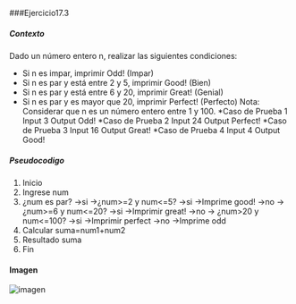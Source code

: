 ###Ejercicio17.3

##### Contexto

 Dado un número entero n, realizar las siguientes condiciones:
* Si n es impar, imprimir Odd! (Impar)
* Si n es par y está entre 2 y 5, imprimir Good! (Bien)
* Si n es par y está entre 6 y 20, imprimir Great! (Genial)
* Si n es par y es mayor que 20, imprimir Perfect! (Perfecto)
Nota: Considerar que n es un número entero entre 1 y 100.
*Caso de Prueba 1
Input
3
Output
Odd!
*Caso de Prueba 2
Input
24
Output
Perfect!
*Caso de Prueba 3
Input
16
Output
Great!
*Caso de Prueba 4
Input
4
Output
Good!
 
##### Pseudocodigo

1. Inicio
2. Ingrese num
3. ¿num es par?
->si ->¿num>=2 y num<=5?
	->si ->Imprime good!
	->no -> ¿num>=6 y num<=20?
		->si ->Imprimir great!
		->no -> ¿num>20 y num<=100?
				->si ->Imprimir perfect
->no ->Imprime odd
4. Calcular suma=num1+num2
5. Resultado suma
6. Fin

#### Imagen

![imagen](http://i64.tinypic.com/33m0iz7.jpg)
